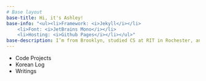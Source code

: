 ```yaml
---
# Base layout
base-title: Hi, it's Ashley!
base-info: "<ul><li>Framework: <i>Jekyll</i></li>
    <li>Font: <i>JetBrains Mono</i></li>
    <li>Hosting: <i>Github Pages</i></li></ul>"
base-description: I’m from Brooklyn, studied CS at RIT in Rochester, and working in Orlando! This website has been my little dump of projects, blogs, and other stuff that I’m working on since 2021. Thank you for checking it out!
---
```


<nav>
    <ul>
        <li><a src="">Code Projects</a></li>
        <li><a src="">Korean Log</a></li>
        <li><a src="">Writings</a></li>
    </ul>
</nav>